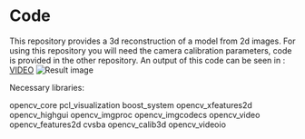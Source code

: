 # Code
This repository provides a 3d reconstruction of a model from 2d images. For using this repository you will need the camera calibration parameters, code is provided in the other repository. An output of this code can be seen in : [VIDEO](https://www.youtube.com/watch?v=yXkHJ7g3-6k)
![Result image](https://cloud.githubusercontent.com/assets/23075158/22034309/29f08cfc-dcec-11e6-9059-f3199f31011f.png)

Necessary libraries:

opencv_core
pcl_visualization
boost_system
opencv_xfeatures2d
opencv_highgui
opencv_imgproc
opencv_imgcodecs
opencv_video
opencv_features2d
cvsba
opencv_calib3d
opencv_videoio
